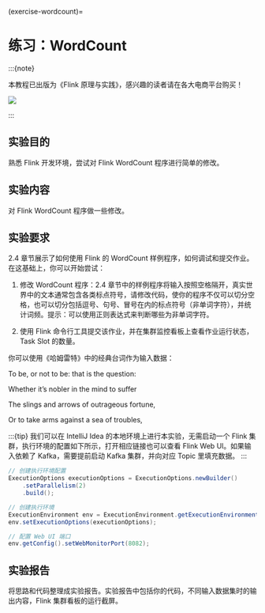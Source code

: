(exercise-wordcount)=
# 练习：WordCount

:::{note}

本教程已出版为《Flink 原理与实践》，感兴趣的读者请在各大电商平台购买！

<a href="https://item.jd.com/13154364.html"> ![](https://img.shields.io/badge/JD-%E8%B4%AD%E4%B9%B0%E9%93%BE%E6%8E%A5-red) </a>


:::

## 实验目的

熟悉 Flink 开发环境，尝试对 Flink WordCount 程序进行简单的修改。

## 实验内容

对 Flink WordCount 程序做一些修改。

## 实验要求

2.4 章节展示了如何使用 Flink 的 WordCount 样例程序，如何调试和提交作业。在这基础上，你可以开始尝试：

1. 修改 WordCount 程序：2.4 章节中的样例程序将输入按照空格隔开，真实世界中的文本通常包含各类标点符号，请修改代码，使你的程序不仅可以切分空格，也可以切分包括逗号、句号、冒号在内的标点符号（非单词字符），并统计词频。提示：可以使用正则表达式来判断哪些为非单词字符。

2. 使用 Flink 命令行工具提交该作业，并在集群监控看板上查看作业运行状态，Task Slot 的数量。

 你可以使用《哈姆雷特》中的经典台词作为输入数据：

To be, or not to be: that is the question:

Whether it’s nobler in the mind to suffer

The slings and arrows of outrageous fortune,

Or to take arms against a sea of troubles,

:::{tip}
我们可以在 IntelliJ Idea 的本地环境上进行本实验，无需启动一个 Flink 集群，执行环境的配置如下所示，打开相应链接也可以查看 Flink Web UI。如果输入依赖了 Kafka，需要提前启动 Kafka 集群，并向对应 Topic 里填充数据。
:::

```java
// 创建执行环境配置
ExecutionOptions executionOptions = ExecutionOptions.newBuilder()
    .setParallelism(2)
    .build();

// 创建执行环境
ExecutionEnvironment env = ExecutionEnvironment.getExecutionEnvironment();
env.setExecutionOptions(executionOptions);

// 配置 Web UI 端口
env.getConfig().setWebMonitorPort(8082);
```

## 实验报告

将思路和代码整理成实验报告。实验报告中包括你的代码，不同输入数据集时的输出内容，Flink 集群看板的运行截屏。